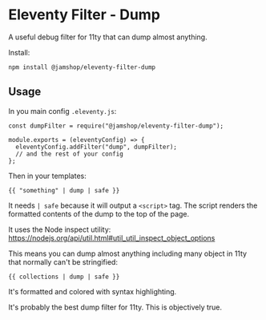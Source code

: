 # Eleventy Filter - Dump

A useful debug filter for 11ty that can dump almost anything. 

Install:

```
npm install @jamshop/eleventy-filter-dump
```

## Usage

In you main config `.eleventy.js`: 
```
const dumpFilter = require("@jamshop/eleventy-filter-dump");

module.exports = (eleventyConfig) => {
  eleventyConfig.addFilter("dump", dumpFilter);
  // and the rest of your config
};
```

Then in your templates:

```
{{ "something" | dump | safe }}
```

It needs `| safe` because it will output a `<script>` tag. The script renders the formatted contents of the dump to the top of the page.

It uses the Node inspect utility: https://nodejs.org/api/util.html#util_util_inspect_object_options

This means you can dump almost anything including many object in 11ty that normally can't be stringified:

```
{{ collections | dump | safe }}
```

It's formatted and colored with syntax highlighting.

It's probably the best dump filter for 11ty. This is objectively true.